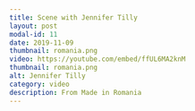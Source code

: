 ```yaml
---
title: Scene with Jennifer Tilly
layout: post
modal-id: 11
date: 2019-11-09
thumbnail: romania.png
video: https://youtube.com/embed/ffUL6MA2knM
thumbnail: romania.png
alt: Jennifer Tilly
category: video
description: From Made in Romania
---
```

